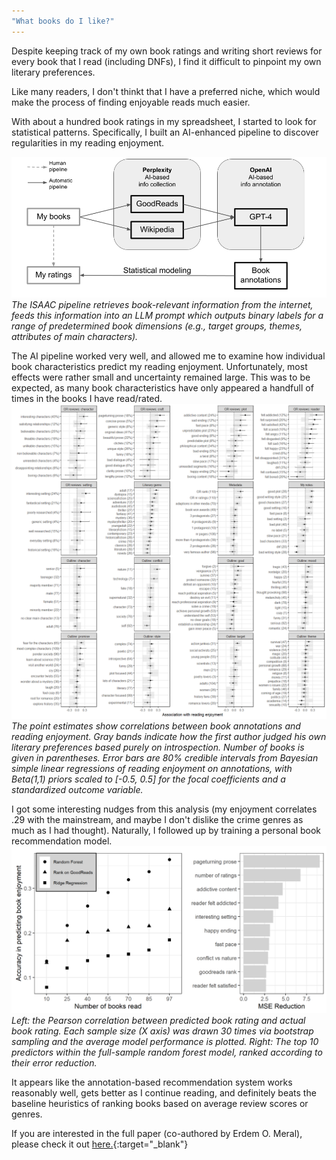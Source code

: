 ```yaml
---
"What books do I like?"
---
```


Despite keeping track of my own book ratings and writing short reviews for every book that I read (including DNFs), I find it difficult to pinpoint my own literary preferences.

Like many readers, I don't thinkt that I have a preferred niche, which would make the process of finding enjoyable reads much easier.

With about a hundred book ratings in my spreadsheet, I started to look for statistical patterns. Specifically, I built an AI-enhanced pipeline to discover regularities in my reading enjoyment.
<br>

<img src="assets/blog_images/isaac_flowchart.png">
<br>
<i>The ISAAC pipeline retrieves book-relevant information from the internet, feeds this information into an LLM prompt which outputs binary labels for a range of predetermined book dimensions (e.g., target groups, themes, attributes of main characters).</i>

The AI pipeline worked very well, and allowed me to examine how individual book characteristics predict my reading enjoyment. Unfortunately, most effects were rather small and uncertainty remained large. This was to be expected, as many book characteristics have only appeared a handfull of times in the books I have read/rated.
<br>
<img src="assets/blog_images/isaac_effect_sizes.png">
<br>
<i>The point estimates show correlations between book annotations and reading enjoyment. Gray bands indicate how the first author judged his own literary preferences based purely on introspection. Number of books is given in parentheses. Error bars are 80% credible intervals from Bayesian simple linear regressions of reading enjoyment on annotations, with Beta(1,1) priors scaled to [-0.5, 0.5] for the focal coefficients and a standardized outcome variable.</i>

I got some interesting nudges from this analysis (my enjoyment correlates .29 with the mainstream, and maybe I don't dislike the crime genres as much as I had thought). Naturally, I followed up by training a personal book recommendation model.
<br>
<img src="assets/blog_images/isaac_model performance2.png">
<br>
<i>Left: the Pearson correlation between predicted book rating and actual book rating. Each sample size (X axis) was drawn 30 times via bootstrap sampling and the average model performance is plotted. Right: The top 10 predictors within the full-sample random forest model, ranked according to their error reduction.</i>

It appears like the annotation-based recommendation system works reasonably well, gets better as I continue reading, and definitely beats the baseline heuristics of ranking books based on average review scores or genres.

If you are interested in the full paper (co-authored by Erdem O. Meral), please check it out [here.](https://arxiv.org/abs/2503.03300){:target="_blank"} 
